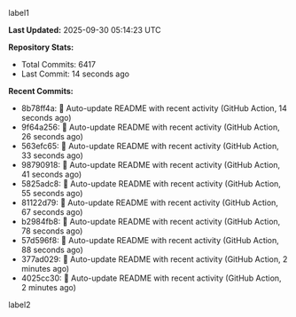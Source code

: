 
label1 
<!-- ACTIVITY_START -->
**Last Updated:** 2025-09-30 05:14:23 UTC

**Repository Stats:**
- Total Commits: 6417
- Last Commit: 14 seconds ago

**Recent Commits:**
- 8b78ff4a: 🤖 Auto-update README with recent activity (GitHub Action, 14 seconds ago)
- 9f64a256: 🤖 Auto-update README with recent activity (GitHub Action, 26 seconds ago)
- 563efc65: 🤖 Auto-update README with recent activity (GitHub Action, 33 seconds ago)
- 98790918: 🤖 Auto-update README with recent activity (GitHub Action, 41 seconds ago)
- 5825adc8: 🤖 Auto-update README with recent activity (GitHub Action, 55 seconds ago)
- 81122d79: 🤖 Auto-update README with recent activity (GitHub Action, 67 seconds ago)
- b2984fb8: 🤖 Auto-update README with recent activity (GitHub Action, 78 seconds ago)
- 57d596f8: 🤖 Auto-update README with recent activity (GitHub Action, 88 seconds ago)
- 377ad029: 🤖 Auto-update README with recent activity (GitHub Action, 2 minutes ago)
- 4025cc30: 🤖 Auto-update README with recent activity (GitHub Action, 2 minutes ago)
<!-- ACTIVITY_END -->

label2
